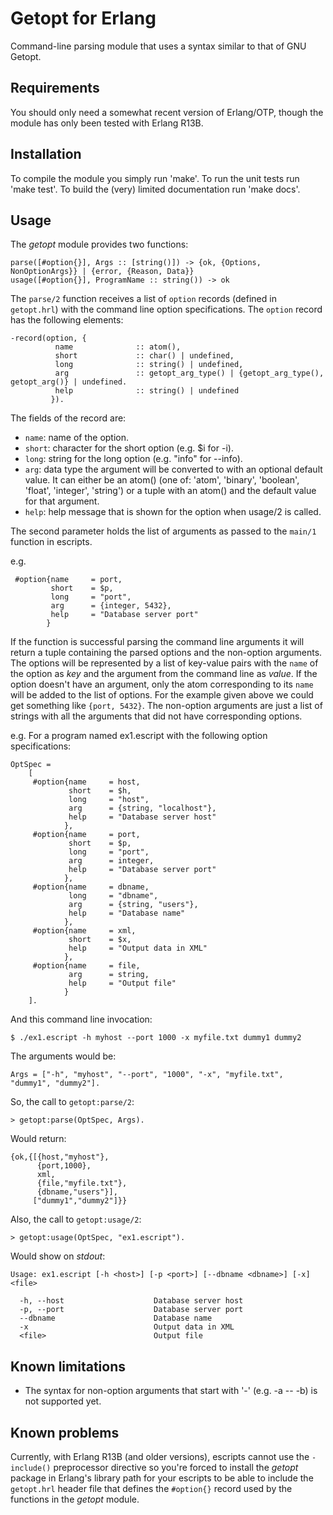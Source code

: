 Getopt for Erlang
=================

Command-line parsing module that uses a syntax similar to that of GNU Getopt.


Requirements
------------

You should only need a somewhat recent version of Erlang/OTP, though the module
has only been tested with Erlang R13B.


Installation
------------

To compile the module you simply run 'make'.
To run the unit tests run 'make test'.
To build the (very) limited documentation run 'make docs'.


Usage
-----

The *getopt* module provides two functions:

    parse([#option{}], Args :: [string()]) -> {ok, {Options, NonOptionArgs}} | {error, {Reason, Data}}
    usage([#option{}], ProgramName :: string()) -> ok

The ``parse/2`` function receives a list of ``option`` records (defined in
``getopt.hrl``) with the command line option specifications. The ``option``
record has the following elements:

    -record(option, {
              name              :: atom(),
              short             :: char() | undefined,
              long              :: string() | undefined,
              arg               :: getopt_arg_type() | {getopt_arg_type(), getopt_arg()} | undefined.
              help              :: string() | undefined
             }).

The fields of the record are:

  - ``name``: name of the option.
  - ``short``: character for the short option (e.g. $i for -i).
  - ``long``: string for the long option (e.g. "info" for --info).
  - ``arg``: data type the argument will be converted to with an optional
             default value. It can either be an atom() (one of: 'atom',
             'binary', 'boolean', 'float', 'integer', 'string') or a tuple with
             an atom() and the default value for that argument.
  - ``help``: help message that is shown for the option when usage/2 is called.

The second parameter holds the list of arguments as passed to the ``main/1``
function in escripts.

e.g.

     #option{name     = port,
             short    = $p,
             long     = "port",
             arg      = {integer, 5432},
             help     = "Database server port"
            }

If the function is successful parsing the command line arguments it will return
a tuple containing the parsed options and the non-option arguments. The options
will be represented by a list of key-value pairs with the ``name`` of the
option as *key* and the argument from the command line as *value*. If the option
doesn't have an argument, only the atom corresponding to its ``name`` will be
added to the list of options. For the example given above we could get something
like ``{port, 5432}``. The non-option arguments are just a list of strings with
all the arguments that did not have corresponding options.

e.g. For a program named ex1.escript with the following option specifications:

    OptSpec =
        [
         #option{name     = host,
                 short    = $h,
                 long     = "host",
                 arg      = {string, "localhost"},
                 help     = "Database server host"
                },
         #option{name     = port,
                 short    = $p,
                 long     = "port",
                 arg      = integer,
                 help     = "Database server port"
                },
         #option{name     = dbname,
                 long     = "dbname",
                 arg      = {string, "users"},
                 help     = "Database name"
                },
         #option{name     = xml,
                 short    = $x,
                 help     = "Output data in XML"
                },
         #option{name     = file,
                 arg      = string,
                 help     = "Output file"
                }
        ].

And this command line invocation:

    $ ./ex1.escript -h myhost --port 1000 -x myfile.txt dummy1 dummy2

The arguments would be:

    Args = ["-h", "myhost", "--port", "1000", "-x", "myfile.txt", "dummy1", "dummy2"].

So, the call to ``getopt:parse/2``:

    > getopt:parse(OptSpec, Args).

Would return:

    {ok,{[{host,"myhost"},
          {port,1000},
          xml,
          {file,"myfile.txt"},
          {dbname,"users"}],
         ["dummy1","dummy2"]}}

Also, the call to ``getopt:usage/2``:

    > getopt:usage(OptSpec, "ex1.escript").

Would show on *stdout*:

    Usage: ex1.escript [-h <host>] [-p <port>] [--dbname <dbname>] [-x] <file>

      -h, --host                    Database server host
      -p, --port                    Database server port
      --dbname                      Database name
      -x                            Output data in XML
      <file>                        Output file


Known limitations
-----------------

  - The syntax for non-option arguments that start with '-' (e.g. -a -- -b)
    is not supported yet.


Known problems
--------------

Currently, with Erlang R13B (and older versions), escripts cannot use the
``-include()`` preprocessor directive so you're forced to install the *getopt*
package in Erlang's library path for your escripts to be able to include the
``getopt.hrl`` header file that defines the ``#option{}`` record used by the
functions in the *getopt* module.
